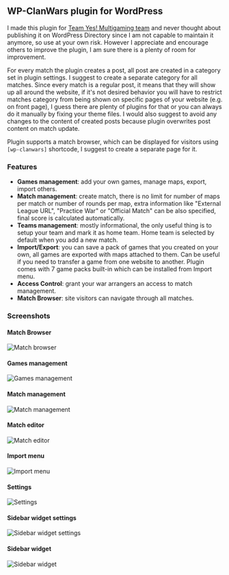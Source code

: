 ## WP-ClanWars plugin for WordPress

I made this plugin for [Team Yes! Multigaming team](http://team-yes.ru/) and never thought about publishing it on WordPress Directory since I am not capable to maintain it anymore, so use at your own risk. However I appreciate and encourage others to improve the plugin, I am sure there is a plenty of room for improvement.

For every match the plugin creates a post, all post are created in a category set in plugin settings. I suggest to create a separate category for all matches. Since every match is a regular post, it means that they will show up all around the website, if it's not desired behavior you will have to restrict matches category from being shown on specific pages of your website (e.g. on front page), I guess there are plenty of plugins for that or you can always do it manually by fixing your theme files. I would also suggest to avoid any changes to the content of created posts because plugin overwrites post content on match update.

Plugin supports a match browser, which can be displayed for visitors using `[wp-clanwars]` shortcode, I suggest to create a separate page for it.

### Features

* __Games management__: add your own games, manage maps, export, import others.
* __Match management__: create match, there is no limit for number of maps per match or number of rounds per map, extra information like "External League URL", "Practice War" or "Official Match" can be also specified, final score is calculated automatically.
* __Teams management__: mostly informational, the only useful thing is to setup your team and mark it as home team. Home team is selected by default when you add a new match.
* __Import/Export__: you can save a pack of games that you created on your own, all games are exported with maps attached to them. Can be useful if you need to transfer a game from one website to another. Plugin comes with 7 game packs built-in which can be installed from Import menu.
* __Access Control__: grant your war arrangers an access to match management.
* __Match Browser__: site visitors can navigate through all matches.

### Screenshots

#### Match Browser
![Match browser](https://bitbucket.org/and/wp-clanwars/raw/default/readme/matchbrowser.jpg)

#### Games management
![Games management](https://bitbucket.org/and/wp-clanwars/raw/default/readme/games.jpg)

#### Match management
![Match management](https://bitbucket.org/and/wp-clanwars/raw/default/readme/matches.jpg)

#### Match editor
![Match editor](https://bitbucket.org/and/wp-clanwars/raw/default/readme/match_editor.jpg)

#### Import menu
![Import menu](https://bitbucket.org/and/wp-clanwars/raw/default/readme/import.jpg)

#### Settings
![Settings](https://bitbucket.org/and/wp-clanwars/raw/default/readme/settings.jpg)

#### Sidebar widget settings
![Sidebar widget settings](https://bitbucket.org/and/wp-clanwars/raw/default/readme/widget_setup.jpg)

#### Sidebar widget
![Sidebar widget](https://bitbucket.org/and/wp-clanwars/raw/default/readme/sidebar_widget.jpg)